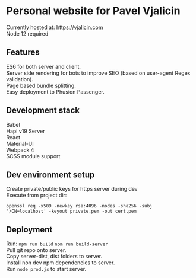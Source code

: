 # Personal website for Pavel Vjalicin

Currently hosted at: https://vjalicin.com   
Node 12 required

## Features
ES6 for both server and client.  
Server side rendering for bots to improve SEO (based on user-agent Regex validation).  
Page based bundle splitting.  
Easy deployment to Phusion Passenger.

## Development stack
Babel  
Hapi v19 Server  
React  
Material-UI  
Webpack 4  
SCSS module support  

## Dev environment setup

Create private/public keys for https server during dev  
Execute from project dir:
  
`openssl req -x509 -newkey rsa:4096 -nodes -sha256 -subj '/CN=localhost' -keyout private.pem -out cert.pem`

## Deployment 
Run: `npm run build` `npm run build-server`  
Pull git repo onto server.  
Copy server-dist, dist folders to server.  
Install non dev npm dependencies to server.  
Run `node prod.js` to start server.